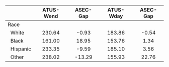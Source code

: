 
|                      |    ATUS-Wend |     ASEC-Gap |    ATUS-Wday |     ASEC-Gap |
| -------------------- | :----------: | :----------: | :----------: | :----------: |
| Race                 |              |              |              |              |
| &nbsp;&nbsp;White    |       230.64 |        -0.93 |       183.86 |        -0.54 |
| &nbsp;&nbsp;Black    |       161.00 |        18.95 |       153.76 |         1.34 |
| &nbsp;&nbsp;Hispanic |       233.35 |        -9.59 |       185.10 |         3.56 |
| &nbsp;&nbsp;Other    |       238.02 |       -13.29 |       155.93 |        22.76 |

